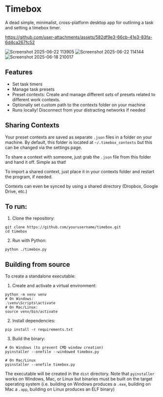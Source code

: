 # Timebox
A dead simple, minimalist, cross-platform desktop app for outlining a task and setting a timebox timer.


https://github.com/user-attachments/assets/582df9e3-66cb-41e3-83fa-6d4ca267fc52


![Screenshot 2025-06-22 113905](https://github.com/user-attachments/assets/f57e960c-8131-4a3d-a10f-bce7fe024cf5)
![Screenshot 2025-06-22 114144](https://github.com/user-attachments/assets/755bb0ce-e2d6-4fd7-9610-58c96cd967e3)
![Screenshot 2025-06-18 210017](https://github.com/user-attachments/assets/ef36701a-ad1f-4a73-be52-3cd7a103fc1a)

## Features

- Set task timers
- Manage task presets
- Preset contexts: Create and manage different *sets* of presets related to different work contexts.
- Optionally set custom path to the contexts folder on your machine
- Runs locally! Disconnect from your distracting networks if needed
 
## Sharing Contexts

Your preset contexts are saved as separate `.json` files in a folder on your machine. By default, this folder is located at `~/.timebox_contexts` but this can be changed via the settings page.

To share a context with someone, just grab the `.json` file from this folder and hand it off. Simple as that!

To import a shared context, just place it in your contexts folder and restart the program, if needed.

Contexts can even be synced by using a shared directory (Dropbox, Google Drive, etc.)

## To run:
1. Clone the repository:
```
git clone https://github.com/yourusername/timebox.git
cd timebox
```

2. Run with Python:
```
python ./timebox.py
```

## Building from source
To create a standalone executable:

1. Create and activate a virtual environment:
```
python -m venv venv
# On Windows:
.\venv\Scripts\activate
# On Mac/Linux:
source venv/bin/activate
```

2. Install dependencies:
```
pip install -r requirements.txt
```

3. Build the binary:
```
# On Windows (to prevent CMD window creation)
pyinstaller --onefile --windowed timebox.py

# On Mac/Linux
pyinstaller --onefile timebox.py
```

The executable will be created in the `dist` directory. Note that `pyinstaller` works on Windows, Mac, or Linux but binaries must be built on the target operating system (i.e. building on Windows produces a `.exe`, building on Mac a `.app`, building on Linux produces an ELF binary)

